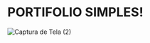 <main>
  <h1>PORTIFOLIO SIMPLES!</h1>

![Captura de Tela (2)](https://github.com/user-attachments/assets/e9402423-f346-4132-a817-9255bbcc0756)
</main>
